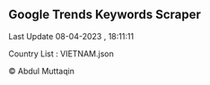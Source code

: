 

## Google Trends Keywords Scraper 
 
Last Update 08-04-2023 , 18:11:11

Country List :
VIETNAM.json



© Abdul Muttaqin 
